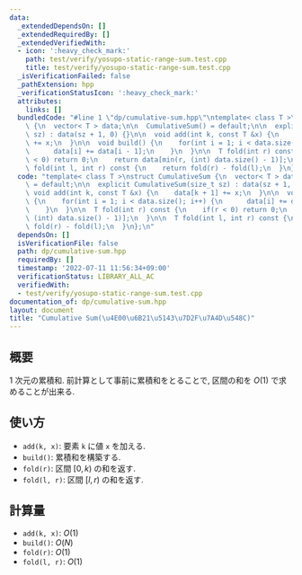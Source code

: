 ```yaml
---
data:
  _extendedDependsOn: []
  _extendedRequiredBy: []
  _extendedVerifiedWith:
  - icon: ':heavy_check_mark:'
    path: test/verify/yosupo-static-range-sum.test.cpp
    title: test/verify/yosupo-static-range-sum.test.cpp
  _isVerificationFailed: false
  _pathExtension: hpp
  _verificationStatusIcon: ':heavy_check_mark:'
  attributes:
    links: []
  bundledCode: "#line 1 \"dp/cumulative-sum.hpp\"\ntemplate< class T >\nstruct CumulativeSum\
    \ {\n  vector< T > data;\n\n  CumulativeSum() = default;\n\n  explicit CumulativeSum(size_t\
    \ sz) : data(sz + 1, 0) {}\n\n  void add(int k, const T &x) {\n    data[k + 1]\
    \ += x;\n  }\n\n  void build() {\n    for(int i = 1; i < data.size(); i++) {\n\
    \      data[i] += data[i - 1];\n    }\n  }\n\n  T fold(int r) const {\n    if(r\
    \ < 0) return 0;\n    return data[min(r, (int) data.size() - 1)];\n  }\n\n  T\
    \ fold(int l, int r) const {\n    return fold(r) - fold(l);\n  }\n};\n"
  code: "template< class T >\nstruct CumulativeSum {\n  vector< T > data;\n\n  CumulativeSum()\
    \ = default;\n\n  explicit CumulativeSum(size_t sz) : data(sz + 1, 0) {}\n\n \
    \ void add(int k, const T &x) {\n    data[k + 1] += x;\n  }\n\n  void build()\
    \ {\n    for(int i = 1; i < data.size(); i++) {\n      data[i] += data[i - 1];\n\
    \    }\n  }\n\n  T fold(int r) const {\n    if(r < 0) return 0;\n    return data[min(r,\
    \ (int) data.size() - 1)];\n  }\n\n  T fold(int l, int r) const {\n    return\
    \ fold(r) - fold(l);\n  }\n};\n"
  dependsOn: []
  isVerificationFile: false
  path: dp/cumulative-sum.hpp
  requiredBy: []
  timestamp: '2022-07-11 11:56:34+09:00'
  verificationStatus: LIBRARY_ALL_AC
  verifiedWith:
  - test/verify/yosupo-static-range-sum.test.cpp
documentation_of: dp/cumulative-sum.hpp
layout: document
title: "Cumulative Sum(\u4E00\u6B21\u5143\u7D2F\u7A4D\u548C)"
---
```


## 概要

$1$ 次元の累積和. 前計算として事前に累積和をとることで, 区間の和を $O(1)$ で求めることが出来る.


## 使い方

* `add(k, x)`: 要素 `k` に値 `x` を加える.
* `build()`: 累積和を構築する.
* `fold(r)`: 区間 $[0, k)$ の和を返す.
* `fold(l, r)`: 区間 $[l, r)$ の和を返す.

## 計算量

* `add(k, x)`: $O(1)$
* `build()`: $O(N)$
* `fold(r)`: $O(1)$
* `fold(l, r)`: $O(1)$
